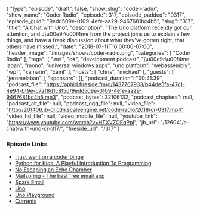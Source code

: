 {
  "type": "episode",
  "draft": false,
  "show_slug": "coder-radio",
  "show_name": "Coder Radio",
  "episode": 317,
  "episode_padded": "0317",
  "episode_guid": "9edd509e-0109-4efe-aa29-9467681bc4b5",
  "slug": "317",
  "title": "A Chat with Uno",
  "description": "The Uno platform recently got our attention, and J\u00e9r\u00f4me from the project joins us to explain a few things, and have a frank discussion about what they've gotten right, that others have missed.",
  "date": "2018-07-11T16:00:00-07:00",
  "header_image": "/images/shows/coder-radio.png",
  "categories": [
    "Coder Radio"
  ],
  "tags": [
    ".net",
    "c#",
    "development podcast",
    "j\u00e9r\u00f4me laban",
    "mono",
    "universal windows apps",
    "uno platform",
    "webassembly",
    "wpf",
    "xamarin",
    "xaml"
  ],
  "hosts": [
    "chris",
    "michael"
  ],
  "guests": [
    "jeromelaban"
  ],
  "sponsors": [],
  "podcast_duration": "00:41:39",
  "podcast_file": "https://aphid.fireside.fm/d/1437767933/b44de5fa-47c1-4e94-bf9e-c72f8d1c8f5d/9edd509e-0109-4efe-aa29-9467681bc4b5.mp3",
  "podcast_bytes": 32106132,
  "podcast_chapters": null,
  "podcast_alt_file": null,
  "podcast_ogg_file": null,
  "video_file": "http://201406.jb-dl.cdn.scaleengine.net/coderradio/2018/cr-0317.mp4",
  "video_hd_file": null,
  "video_mobile_file": null,
  "youtube_link": "https://www.youtube.com/watch?v=HTXVZOEqPpI",
  "jb_url": "/126041/a-chat-with-uno-cr-317/",
  "fireside_url": "/317"
}


### Episode Links

  * [I just went on a coder binge](https://pastebin.com/pw6pdDKF "I just went on a coder binge")
  * [Python for Kids: A Playful Introduction To Programming](https://www.amazon.com/Python-Kids-Playful-Introduction-Programming/dp/1593274076 "Python for Kids: A Playful Introduction To Programming")
  * [No Escaping an Echo Chamber](https://pastebin.com/inQ1A7Dc "No Escaping an Echo Chamber")
  * [Mailspring - The best free email app](https://getmailspring.com/ "Mailspring - The best free email app")
  * [Spark Email](https://sparkmailapp.com/features "Spark Email")
  * [Uno](http://platform.uno/ "Uno")
  * [Uno Playground](http://platform.uno/Playground/index.html "Uno Playground")
  * [Currents](https://www.digitalocean.com/currents/june-2018/ "Currents")

